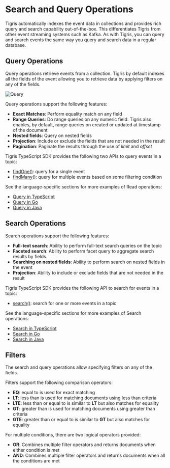 # Search and Query Operations

Tigris automatically indexes the event data in collections and provides
rich query and search capability out-of-the-box. This differentiates Tigris
from other event streaming systems such as Kafka. As with Tigris, you can
query and search events the same way you query and search data in a regular
database.

## Query Operations

Query operations retrieve events from a collection. Tigris by default
indexes all the fields of the event allowing you to retrieve data by
applying filters on any of the fields.

![Query](/img/findmany.jpg)

Query operations support the following features:

- **Exact Matches**: Perform equality match on any field
- **Range Queries**: Do range queries on any numeric field. Tigris also
  enables, by default, range queries on created or updated at timestamp of the
  document
- **Nested fields**: Query on nested fields
- **Projection**: Include or exclude the fields that are not needed in the result
- **Pagination**: Paginate the results through the use of _limit_ and _offset_

Tigris TypeScript SDK provides the following two APIs to query events in a
topic:

- [findOne()](../typescript/query#simple-read-query): query for a single
  event
- [findMany()](../typescript/query#filtering-on-multiple-fields): query for
  multiple events based on some filtering condition

See the language-specific sections for more examples of Read operations:

- [Query in TypeScript](../typescript/query)
- [Query in Go](../golang/query)
- [Query in Java](../java/query)

## Search Operations

Search operations support the following features:

- **Full-text search**: Ability to perform full-text search queries on the
  topic
- **Faceted search**: Ability to perform facet query to aggregate search
  results by fields.
- **Searching on nested fields**: Ability to perform search on nested fields in
  the event
- **Projection**: Ability to include or exclude fields that are not needed in
  the result

Tigris TypeScript SDK provides the following API to search for events
in a topic:

- [search()](../typescript/search#searching-for-documents): search for one
  or more events in a topic

See the language-specific sections for more examples of Search operations:

- [Search in TypeScript](../typescript/search)
- [Search in Go](../golang/search)
- [Search in Java](../java/search)

## Filters

The search and query operations allow specifying filters on any of the fields.

Filters support the following comparison operators:

- **EQ**: equal to is used for exact matching
- **LT**: less than is used for matching documents using less than criteria
- **LTE**: less than or equal to is similar to **LT** but also matches for
  equality
- **GT**: greater than is used for matching documents using greater than
  criteria
- **GTE**: greater than or equal to is similar to **GT** but also matches
  for equality

For multiple conditions, there are two logical operators provided:

- **OR**: Combines multiple filter operators and returns documents when
  either condition is met
- **AND**: Combines multiple filter operators and returns documents when all
  the conditions are met

